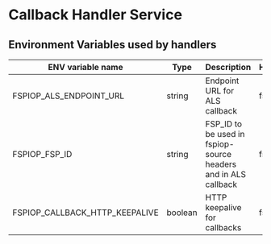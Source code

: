 # Callback Handler Service

## Environment Variables used by handlers

| ENV variable name | Type | Description | Handler | Default |
| -------- | ------- | -------- | ------- | ------- |
| FSPIOP_ALS_ENDPOINT_URL | string | Endpoint URL for ALS callback | fspiop | http://account-lookup-service:4002 |
| FSPIOP_FSP_ID | string | FSP_ID to be used in fspiop-source headers and in ALS callback | fspiop | perffsp2 |
| FSPIOP_CALLBACK_HTTP_KEEPALIVE | boolean | HTTP keepalive for callbacks | fspiop | true |
